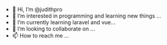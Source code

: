 - 👋 Hi, I’m @judithpro
- 👀 I’m interested in programming and learning new things ...
- 🌱 I’m currently learning laravel and vue...
- 💞️ I’m looking to collaborate on ...
- 📫 How to reach me ...

<!---
judithpro/judithpro is a ✨ special ✨ repository because its `README.md` (this file) appears on your GitHub profile.
You can click the Preview link to take a look at your changes.
--->
